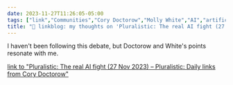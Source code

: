 ```yaml
---
date: 2023-11-27T11:26:05-05:00
tags: ["link","Communities","Cory Doctorow","Molly White","AI","artificial intelligence","OpenAI"]
title: "🔗 linkblog: my thoughts on 'Pluralistic: The real AI fight (27 Nov 2023) – Pluralistic: Daily links from Cory Doctorow'"
---
```

I haven't been following this debate, but Doctorow and White's points resonate with me.

[link to "Pluralistic: The real AI fight (27 Nov 2023) – Pluralistic: Daily links from Cory Doctorow"](https://pluralistic.net/2023/11/27/10-types-of-people/)
